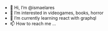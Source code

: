 - 👋 Hi, I’m @ismaelares
- 👀 I’m interested in videogames, books, horror
- 🌱 I’m currently learning react with graphql
- 📫 How to reach me ...

<!---
ismaelares/ismaelares is a ✨ special ✨ repository because its `README.md` (this file) appears on your GitHub profile.
You can click the Preview link to take a look at your changes.
--->
